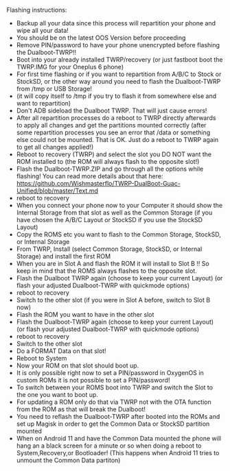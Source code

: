 
Flashing instructions:
* Backup all your data since this process will repartition your phone and wipe all your data!
* You should be on the latest OOS Version before proceeding
* Remove PIN/password to have your phone unencrypted before flashing the Dualboot-TWRP!!
* Boot into your already installed TWRP/recovery (or just fastboot boot the TWRP.IMG for your Oneplus 6 phone)
* For first time flashing or if you want to repartition from A/B/C to Stock or StockSD, or the other way around you need to flash the Dualboot-TWRP from /tmp or USB Storage!
* (it will copy itself to /tmp if you try to flash it from somewhere else and want to repartition)
* Don't ADB sideload the Dualboot TWRP. That will just cause errors!
* After all repartition processes do a reboot to TWRP directly afterwards to apply all changes and get the partitions mounted correctly
  (after some repartition processes you see an error that /data or something else could not be mounted. That is OK. Just do a reboot to TWRP again to get all changes applied!)
* Reboot to recovery (TWRP) and select the slot you DO NOT want the ROM installed to (the ROM will always flash to the opposite slot!)
* Flash the Dualboot-TWRP.ZIP and go through all the options while flashing!
  You can read more details about that here: https://github.com/Wishmasterflo/TWRP-DualBoot-Guac-Unified/blob/master/Text.md
* reboot to recovery
* When you connect your phone now to your Computer it should show the Internal Storage from that slot as well as the Common Storage (if you have chosen the A/B/C Layout or StockSD if you use the StockSD Layout)
* Copy the ROMS etc you want to flash to the Common Storage, StockSD, or Internal Storage
* From TWRP, Install (select Common Storage, StockSD, or Internal Storage) and install the first ROM
* When you are in Slot A and flash the ROM it will install to Slot B !!
  So keep in mind that the ROMS always flashes to the opposite slot.
* Flash the Dualboot TWRP again (choose to keep your current Layout) (or flash your adjusted Dualboot-TWRP with quickmode options)
* reboot to recovery
* Switch to the other slot (if you were in Slot A before, switch to Slot B now)
* Flash the ROM you want to have in the other slot
* Flash the Dualboot-TWRP again (choose to keep your current Layout) (or flash your adjusted Dualboot-TWRP with quickmode options)
* reboot to recovery
* Switch to the other slot
* Do a FORMAT Data on that slot!
* Reboot to System
* Now your ROM on that slot should boot up.
* It is only possible right now to set a PIN/password in OxygenOS in custom ROMs it is not possible to set a PIN/password!
* To switch between your ROMS boot into TWRP and switch the Slot to the one you want to boot up.
* For updating a ROM only do that via TWRP not with the OTA function from the ROM as that will break the Dualboot!
* You need to reflash the Dualboot-TWRP after booted into the ROMs and set up Magisk in order to get the Common Data or StockSD partition mounted
* When on Android 11 and have the Common Data mounted the phone will hang an a black screen for a minute or so when doing a reboot to System,Recovery,or Bootloader!
  (This happens when Android 11 tries to unmount the Common Data partiton)
  


